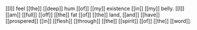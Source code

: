[[I]] feel [[the]] [[deep]] hum [[of]] [[my]] existence [[in]] [[my]] belly. [[I]] [[am]] [[full]] [[off]] [[the]] fat [[of]] [[the]] land, [[and]] [[have]] [[prospered]] [[in]] [[flesh]] [[through]] [[the]] [[spirit]] [[of]] [[the]] [[word]].